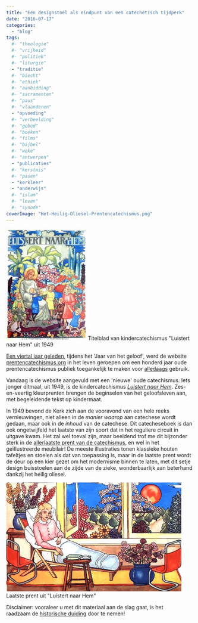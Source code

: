 ```yaml
---
title: "Een designstoel als eindpunt van een catechetisch tijdperk"
date: "2016-07-17"
categories: 
  - "blog"
tags:
  #- "theologie"
  #- "vrijheid"
  #- "politiek"
  #- "liturgie"
  - "traditie"
  #- "biecht"
  #- "ethiek"
  #- "aanbidding"
  #- "sacramenten"
  #- "paus"
  #- "vlaanderen"
  - "opvoeding"
  #- "verbeelding"
  #- "gebed"
  #- "boeken"
  #- "films"
  #- "bijbel"
  #- "woke"
  #- "antwerpen"
  - "publicaties"
  #- "kerstmis"
  #- "pasen"
  - "kerkleer"
  - "onderwijs"
  #- "islam"
  #- "leven"
  #- "synode"
coverImage: "Het-Heilig-Oliesel-Prentencatechismus.png"
---
```


[![Titelblad van kindercatechismus "Luistert naar Hem" uit 1949](images/000-216x300.jpg)](http://prentencatechismus.org/inhoud-luistert-naar-hem/) Titelblad van kindercatechismus "Luistert naar Hem" uit 1949

[Een viertal jaar geleden](/blog/prentenchatechismus-org-prenten-uit-grootvaders-tijd-geven-een-nieuwe-kijk-op-de-kerkelijke-leer/), tijdens het 'Jaar van het geloof', werd de website [prentencatechismus.org](http://prentencatechismus.org/) in het leven geroepen om een honderd jaar oude prentencatechismus publiek toegankelijk te maken voor [alledaags](/blog/alledaags-geloven/) gebruik.

Vandaag is de website aangevuld met een 'nieuwe' oude catechismus. Iets jonger ditmaal, uit 1949, is de kindercatechismus [_Luistert naar Hem_](http://prentencatechismus.org/inhoud-luistert-naar-hem/). Zes-en-veertig kleurprenten brengen de beginselen van het geloofsleven aan, met begeleidende tekst op kindermaat.

In 1949 bevond de Kerk zich aan de vooravond van een hele reeks vernieuwingen, niet alleen in de _manier waarop_ aan catechese wordt gedaan, maar ook in de _inhoud_ van de catechese. Dit catecheseboek is dan ook ongetwijfeld het laatste van zijn soort dat in het reguliere circuit in uitgave kwam. Het zal wel toeval zijn, maar beeldend trof me dit bijzonder sterk in de [allerlaatste prent van de catechismus](http://prentencatechismus.org/luistert-naar-hem/het-heilig-oliesel/), en wel in het geïllustreerde meubilair! De meeste illustraties tonen klassieke houten tafeltjes en stoelen als dat van toepassing is, maar in de laatste prent wordt de deur op een kier gezet om het modernisme binnen te laten, met dit setje design buisstoelen aan de zijde van de zieke, wonderbaarlijk aan beterhand dankzij het heilig oliesel.

[![Laatste prent uit "Luistert naar Hem"](images/Het-Heilig-Oliesel-Prentencatechismus.png)](http://prentencatechismus.org/luistert-naar-hem/het-heilig-oliesel/) Laatste prent uit "Luistert naar Hem"

Disclaimer: vooraleer u met dit materiaal aan de slag gaat, is het raadzaam de [historische duiding](http://prentencatechismus.org/about/) door te nemen!
